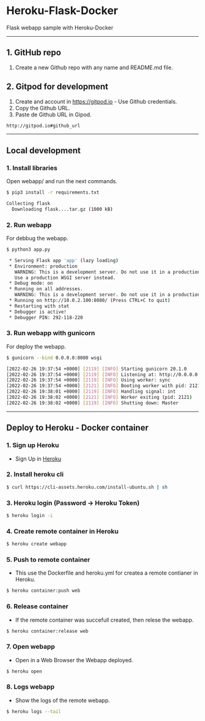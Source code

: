 # Heroku-Flask-Docker

Flask webapp sample with Heroku-Docker

***

## 1. GitHub repo

1. Create a new Github repo with any name and README.md file.

## 2. Gitpod for development

1. Create and account in https://gitpod.io - Use Github credentials.
2. Copy the Github URL.
3. Paste de Github URL in Gipod.

```bash
http://gitpod.io#github_url
```


***

## Local development

### 1. Install libraries

Open webapp/ and run the next commands.


```bash
$ pip3 install -r requirements.txt

Collecting flask
  Downloading flask....tar.gz (1000 kB)
```

### 2. Run webapp

For debbug the webapp.

```bash
$ python3 app.py

 * Serving Flask app 'app' (lazy loading)
 * Environment: production
   WARNING: This is a development server. Do not use it in a production deployment.
   Use a production WSGI server instead.
 * Debug mode: on
 * Running on all addresses.
   WARNING: This is a development server. Do not use it in a production deployment.
 * Running on http://10.0.2.100:8080/ (Press CTRL+C to quit)
 * Restarting with stat
 * Debugger is active!
 * Debugger PIN: 292-118-220
```
### 3. Run webapp  with gunicorn

For deploy the webapp.

```bash
$ gunicorn --bind 0.0.0.0:8080 wsgi

[2022-02-26 19:37:54 +0000] [2119] [INFO] Starting gunicorn 20.1.0
[2022-02-26 19:37:54 +0000] [2119] [INFO] Listening at: http://0.0.0.0:8080 (2119)
[2022-02-26 19:37:54 +0000] [2119] [INFO] Using worker: sync
[2022-02-26 19:37:54 +0000] [2121] [INFO] Booting worker with pid: 2121
[2022-02-26 19:38:01 +0000] [2119] [INFO] Handling signal: int
[2022-02-26 19:38:02 +0000] [2121] [INFO] Worker exiting (pid: 2121)
[2022-02-26 19:38:02 +0000] [2119] [INFO] Shutting down: Master
```

***

## Deploy to Heroku - Docker container

### 1. Sign up Heroku

* Sign Up in [Heroku](https://dashboard.heroku.com/)

### 2. Install heroku cli

```bash
$ curl https://cli-assets.heroku.com/install-ubuntu.sh | sh
```

### 3. Heroku login (Password -> Heroku Token)

```bash
$ heroku login -i
```

### 4. Create remote container in Heroku

```bash
$ heroku create webapp
```

### 5. Push to remote container

* This use the Dockerfile and heroku.yml for createa a remote contianer in Heroku.

```bash
$ heroku container:push web
```

### 6. Release container

* If the remote container was succefull created, then relese the webapp.

```bash
$ heroku container:release web
```

### 7. Open webapp

* Open in a Web Browser the Webapp deployed.

```bash
$ heroku open
```

### 8. Logs webapp

* Show the logs of the remote webapp.

```bash
$ heroku logs --tail
```
